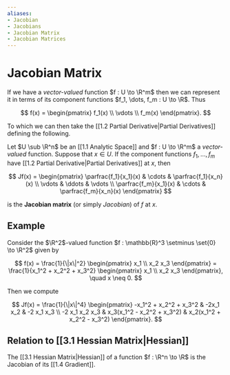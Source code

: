 ```yaml
---
aliases:
- Jacobian
- Jacobians
- Jacobian Matrix
- Jacobian Matrices
---
```


# Jacobian Matrix

If we have a *vector-valued* function $f : U \to \R^m$ then we can represent it in terms of its component functions $f_1, \dots, f_m : U \to \R$. Thus

$$
f(x) = \begin{pmatrix}
	f_1(x) \\
	\vdots \\
	f_m(x)
\end{pmatrix}.
$$

To which we can then take the [[1.2 Partial Derivative|Partial Derivatives]] defining the following.

Let $U \sub \R^n$ be an [[1.1 Analytic Space]] and $f : U \to \R^m$ a *vector-valued* function. Suppose that $x \in U$. If the component functions $f_1, \dots, f_m$ have [[1.2 Partial Derivative|Partial Derivatives]] at $x$, then

$$
Jf(x) = \begin{pmatrix}
	\parfrac{f_1}{x_1}(x) &
	\cdots &
	\parfrac{f_1}{x_n}(x)
	\\
	\vdots & \ddots & \vdots
	\\
	\parfrac{f_m}{x_1}(x) &
	\cdots &
	\parfrac{f_m}{x_n}(x)
\end{pmatrix}
$$


is the **Jacobian matrix** (or simply *Jacobian*) of $f$ at $x$.

## Example

Consider the $\R^2$-valued function $f : \mathbb{R}^3 \setminus \set{0} \to \R^2$ given by

$$
f(x) = \frac{1}{\|x\|^2} \begin{pmatrix} x_1 \\ x_2 x_3 \end{pmatrix} = \frac{1}{x_1^2 + x_2^2 + x_3^2} \begin{pmatrix} x_1 \\ x_2 x_3 \end{pmatrix}, \quad x \neq 0.
$$

Then we compute

$$
Jf(x) = \frac{1}{\|x\|^4} \begin{pmatrix}
	-x_1^2 + x_2^2 + x_3^2 &
	-2x_1 x_2 &
	-2 x_1 x_3
	\\
	-2 x_1 x_2 x_3 &
	x_3(x_1^2 - x_2^2 + x_3^2) &
	x_2(x_1^2 + x_2^2 - x_3^2)
\end{pmatrix}.
$$

## Relation to [[3.1 Hessian Matrix|Hessian]]

The [[3.1 Hessian Matrix|Hessian]] of a function $f : \R^n \to \R$  is the Jacobian of its [[1.4 Gradient]].
